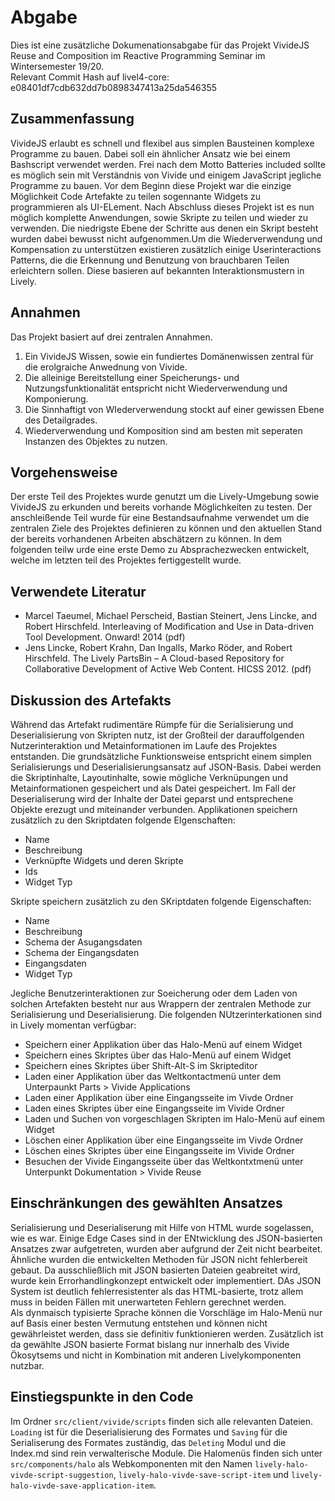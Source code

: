 # Abgabe

Dies ist eine zusätzliche Dokumenationsabgabe für das Projekt VivideJS Reuse and Composition im Reactive Programming Seminar im Wintersemester 19/20.  
Relevant Commit Hash auf livel4-core: e08401df7cdb632dd7b0898347413a25da546355

## Zusammenfassung
VivideJS erlaubt es schnell und flexibel aus simplen Bausteinen komplexe Programme zu bauen. Dabei soll ein ähnlicher Ansatz wie bei einem Bashscript verwendet werden. Frei nach dem Motto Batteries included sollte es möglich sein mit Verständnis von Vivide  und einigem JavaScript jegliche Programme zu bauen. Vor dem Beginn diese Projekt war die einzige Möglichkeit Code Artefakte zu teilen sogennante Widgets zu programmieren als UI-ELement. Nach Abschluss dieses Projekt ist es nun möglich komplette Anwendungen, sowie Skripte zu teilen und wieder zu verwenden. Die niedrigste Ebene der Schritte aus denen ein Skript besteht wurden dabei bewusst nicht aufgenommen.Um die Wiederverwendung und Kompensation zu unterstützen existieren zusätzlich einige Userinteractions Patterns, die die Erkennung und Benutzung von brauchbaren Teilen erleichtern sollen. Diese basieren auf bekannten Interaktionsmustern in Lively.

## Annahmen
Das Projekt basiert auf drei zentralen Annahmen.
1. Ein VivideJS Wissen, sowie ein fundiertes Domänenwissen zentral für die erolgraiche Anwednung von Vivide.
2. Die alleinige Bereitstellung einer Speicherungs- und Nutzungsfunktionalität entspricht nicht Wiederverwendung und Komponierung.
3. Die Sinnhaftigt von WIederverwendung stockt auf einer gewissen Ebene des Detailgrades.
4. Wiederverwendung und Komposition sind am besten mit seperaten Instanzen des Objektes zu nutzen.

## Vorgehensweise
Der erste Teil des Projektes wurde genutzt um die Lively-Umgebung sowie VivideJS zu erkunden und bereits vorhande Möglichkeiten zu testen. Der anschleißende Teil wurde für eine Bestandsaufnahme verwendet um die zentralen Ziele des Projektes definieren zu können und den aktuellen Stand der bereits vorhandenen Arbeiten abschätzern zu können. In dem folgenden teilw urde eine erste Demo zu Absprachezwecken entwickelt, welche im letzten teil des Projektes fertiggestellt wurde.

## Verwendete Literatur
- Marcel Taeumel, Michael Perscheid, Bastian Steinert, Jens Lincke, and Robert Hirschfeld. Interleaving of Modification and Use in Data-driven Tool Development. Onward! 2014 (pdf)
- Jens Lincke, Robert Krahn, Dan Ingalls, Marko Röder, and Robert Hirschfeld. The Lively PartsBin – A Cloud-based Repository for Collaborative Development of Active Web Content. HICSS 2012. (pdf)

## Diskussion des Artefakts
Während das Artefakt rudimentäre Rümpfe für die Serialisierung und Deserialisierung von Skripten nutz, ist der Großteil der darauffolgenden Nutzerinteraktion und Metainformationen im Laufe des Projektes entstanden. Die grundsätzliche Funktionsweise entspricht einem simplen Serialisierungs und Deserialisierungsansatz auf JSON-Basis. Dabei werden die Skriptinhalte, Layoutinhalte, sowie mögliche Verknüpungen und Metainformationen gespeichert und als Datei gespeichert. Im Fall der Deserialiserung wird der Inhalte der Datei geparst und entsprechene Objekte erezugt und miteinander verbunden.
Applikationen speichern zusätzlich zu den Skriptdaten folgende EIgenschaften:
- Name
- Beschreibung
- Verknüpfte Widgets und deren Skripte
- Ids
- Widget Typ

Skripte speichern zusätzlich zu den SKriptdaten folgende Eigenschaften:
- Name
- Beschreibung
- Schema der Asugangsdaten
- Schema der Eingangsdaten
- Eingangsdaten
- Widget Typ

Jegliche Benutzerinteraktionen zur Soeicherung oder dem Laden von solchen Artefakten besteht nur aus Wrappern der zentralen Methode zur Serialisierung und Deserialisierung. Die folgenden NUtzerinterkationen sind in Lively momentan verfügbar:
- Speichern einer Applikation über das Halo-Menü auf einem Widget
- Speichern eines Skriptes über das Halo-Menü auf einem Widget
- Speichern eines Skriptes über Shift-Alt-S im Skripteditor
- Laden einer Applikation über das Weltkontactmenü unter dem Unterpaunkt Parts > Vivide Applications
- Laden einer Applikation über eine Eingangsseite im Vivde Ordner
- Laden eines Skriptes über eine Eingangsseite im Vivide Ordner
- Laden und Suchen von vorgeschlagen Skripten im Halo-Menü auf einem Widget
- Löschen einer Applikation über eine Eingangsseite im Vivde Ordner
- Löschen eines Skriptes über eine Eingangsseite im Vivide Ordner
- Besuchen der Vivide Eingangsseite über das Weltkontxtmenü unter Unterpunkt Dokumentation > Vivide Reuse

## Einschränkungen des gewählten Ansatzes
Serialisierung und Deserialiserung mit Hilfe von HTML wurde sogelassen, wie es war. Einige Edge Cases sind in der ENtwicklung des JSON-basierten Ansatzes zwar aufgetreten, wurden aber aufgrund der Zeit nicht bearbeitet. Ähnliche wurden die entwickelten Methoden für JSON nicht fehlerbereit gebaut. Da ausschließlich mit JSON basierten Dateien geabreitet wird, wurde kein Errorhandlingkonzept entwickelt oder implementiert. DAs JSON System ist deutlich fehlerresistenter als das HTML-basierte, trotz allem muss in beiden Fällen mit unerwarteten Fehlern gerechnet werden.  
Als dynmaisch typisierte Sprache können die Vorschläge im Halo-Menü nur auf Basis einer besten Vermutung entstehen und können nicht gewährleistet werden, dass sie definitiv funktionieren werden. Zusätzlich ist da gewählte JSON basierte Format bislang nur innerhalb des Vivide Ökosytsems und nicht in Kombination mit anderen Livelykomponenten nutzbar.

## Einstiegspunkte in den Code
Im Ordner `src/client/vivide/scripts` finden sich alle relevanten Dateien. `Loading` ist für die Deserialisierung des Formates und `Saving` für die Serialiserung des Formates zuständig, das `Deleting` Modul und die Index.md sind rein verwalterische Module. Die Halomenüs finden sich unter `src/components/halo` als Webkomponenten mit den Namen `lively-halo-vivde-script-suggestion`, `lively-halo-vivde-save-script-item` und `lively-halo-vivde-save-application-item`.